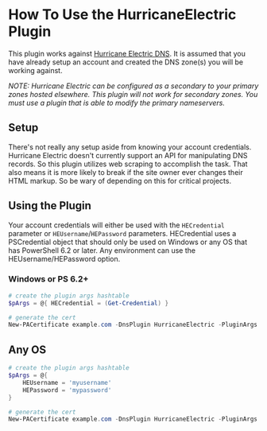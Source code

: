# How To Use the HurricaneElectric Plugin

This plugin works against [Hurricane Electric DNS](https://dns.he.net/). It is assumed that you have already setup an account and created the DNS zone(s) you will be working against.

*NOTE: Hurricane Electric can be configured as a secondary to your primary zones hosted elsewhere. This plugin will not work for secondary zones. You must use a plugin that is able to modify the primary nameservers.*

## Setup

There's not really any setup aside from knowing your account credentials. Hurricane Electric doesn't currently support an API for manipulating DNS records. So this plugin utilizes web scraping to accomplish the task. That also means it is more likely to break if the site owner ever changes their HTML markup. So be wary of depending on this for critical projects.

## Using the Plugin

Your account credentials will either be used with the `HECredential` parameter or `HEUsername`/`HEPassword` parameters. HECredential uses a PSCredential object that should only be used on Windows or any OS that has PowerShell 6.2 or later. Any environment can use the HEUsername/HEPassword option.

### Windows or PS 6.2+

```powershell
# create the plugin args hashtable
$pArgs = @{ HECredential = (Get-Credential) }

# generate the cert
New-PACertificate example.com -DnsPlugin HurricaneElectric -PluginArgs $pArgs
```

## Any OS

```powershell
# create the plugin args hashtable
$pArgs = @{
    HEUsername = 'myusername'
    HEPassword = 'mypassword'
}

# generate the cert
New-PACertificate example.com -DnsPlugin HurricaneElectric -PluginArgs $pArgs
```
